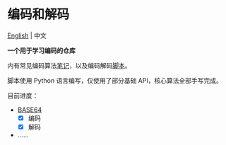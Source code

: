 # 编码和解码
[English](./README.md) | 中文

**一个用于学习编码的仓库**

内有常见编码算法[笔记](./note.md)，以及编码解码[脚本](./src/)。

脚本使用 Python 语言编写，仅使用了部分基础 API，核心算法全部手写完成。

目前进度：
  - [BASE64](./src/base64.py)
    - [x] 编码
    - [x] 解码
  - ......

